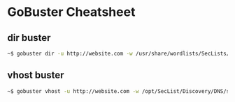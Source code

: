 # GoBuster Cheatsheet

## dir buster
```bash
~$ gobuster dir -u http://website.com -w /usr/share/wordlists/SecLists/Discovery/Web-Content/raft-medium-directories.txt
```
## vhost buster
```bash
~$ gobuster vhost -u http://website.com -w /opt/SecList/Discovery/DNS/subdomains-top1million-5000.txt
```
